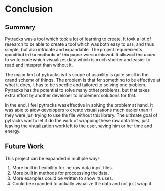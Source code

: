 # Conclusion

## Summary

Pytracks was a tool which took a lot of learning to create. It took a lot of research to be able to create a tool which was both easy to use, and thus simple, but also intricate and expandable. The project requirements specified in the methods of this paper were achieved. It allowed the users to write code which visualizes data which is much shorter and easier to read and interpret than without it.

The major limit of pytracks is it's scope of usability is quite small in the grand scheme of things. The problem is that for something to be effective at what it does, it has to be specific and tailored to solving one problem. Pytracks has the potential to solve many other problems, but that takes extra effort by another developer to implement solutions for that.

In the end, I feel pytracks was effective in solving the problem at hand. It was able to allow developers to create visualizations much easier than if they were just trying to use the file without this library. The ultimate goal of pytracks was to let it do the work of wrapping these raw data files, just leaving the visualization work left to the user, saving him or her time and energy.

## Future Work

This project can be expanded in multiple ways:
1. More built in flexibility for the raw data input files.
2. More built in methods for proccessing the data.
3. More examples could be written to show its uses.
4. Could be expanded to actually visualize the data and not just wrap it.
